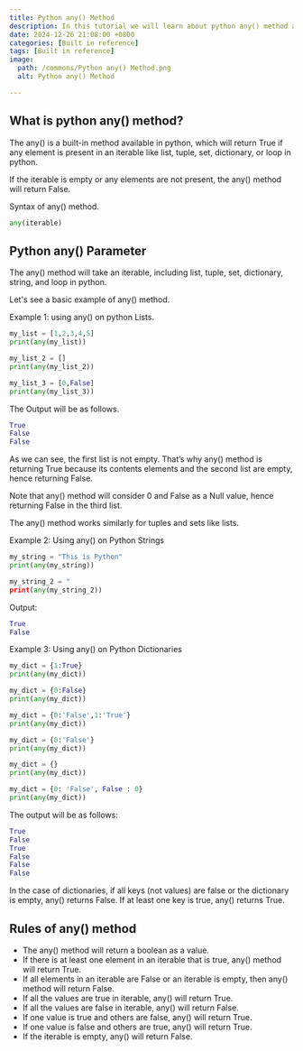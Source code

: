 ```yaml
---
title: Python any() Method
description: In this tutorial we will learn about python any() method and its uses.
date: 2024-12-26 21:08:00 +0800
categories: [Built in reference]
tags: [Built in reference]
image:
  path: /commons/Python any() Method.png
  alt: Python any() Method

---
```


## What is python any() method?

The any() is a built-in method available in python, which will return True if any element is present in an iterable like list, tuple, set, dictionary, or loop in python.

If the iterable is empty or any elements are not present, the any() method will return False.

Syntax of any() method.

```python
any(iterable)
```

## Python any() Parameter

The any() method will take an iterable, including list, tuple, set, dictionary, string, and loop in python.

Let's see a basic example of any() method.

Example 1: using any() on python Lists.

```python
my_list = [1,2,3,4,5]
print(any(my_list))

my_list_2 = []
print(any(my_list_2))

my_list_3 = [0,False]
print(any(my_list_3))
```

The Output will be as follows.

```python
True
False
False
```

As we can see, the first list is not empty. That’s why any() method is returning True because its contents elements and the second list are empty, hence returning False.

<script type="text/javascript">
	atOptions = {
		'key' : 'f934c5057f4cfe34762901514605d248',
		'format' : 'iframe',
		'height' : 180,
		'width' : 300,
		'params' : {}
	};
</script>
<script type="text/javascript" src="//www.highperformanceformat.com/f934c5057f4cfe34762901514605d248/invoke.js"></script>
Note that any() method will consider 0 and False as a Null value, hence returning False in the third list.

The any() method works similarly for tuples and sets like lists.

Example 2: Using any() on Python Strings

```python
my_string = "This is Python"
print(any(my_string))

my_string_2 = "
print(any(my_string_2))
```

<script type="text/javascript">
	atOptions = {
		'key' : 'f934c5057f4cfe34762901514605d248',
		'format' : 'iframe',
		'height' : 180,
		'width' : 300,
		'params' : {}
	};
</script>
<script type="text/javascript" src="//www.highperformanceformat.com/f934c5057f4cfe34762901514605d248/invoke.js"></script>
Output:

```python
True
False
```
Example 3: Using any() on Python Dictionaries	

```python
my_dict = {1:True}
print(any(my_dict))

my_dict = {0:False}
print(any(my_dict))

my_dict = {0:'False',1:'True'}
print(any(my_dict))

my_dict = {0:'False'}
print(any(my_dict))

my_dict = {}
print(any(my_dict))

my_dict = {0: 'False', False : 0}
print(any(my_dict))
```

The output will be as follows:

```python
True
False
True
False
False
False
```

In the case of dictionaries, if all keys (not values) are false or the dictionary is empty, any() returns False. If at least one key is true, any() returns True.

<script type="text/javascript">
	atOptions = {
		'key' : 'f934c5057f4cfe34762901514605d248',
		'format' : 'iframe',
		'height' : 180,
		'width' : 300,
		'params' : {}
	};
</script>
<script type="text/javascript" src="//www.highperformanceformat.com/f934c5057f4cfe34762901514605d248/invoke.js"></script>
## Rules of any() method

* The any() method will return a boolean as a value.  
* If there is at least one element in an iterable that is true, any() method will return True.  
* If all elements in an iterable are False or an iterable is empty, then any() method will return False.  
* If all the values are true in iterable, any() will return True.  
* If all the values are false in iterable, any() will return False.  
* If one value is true and others are false, any() will return True.  
* If one value is false and others are true, any() will return True.  
* If the iterable is empty, any() will return False.